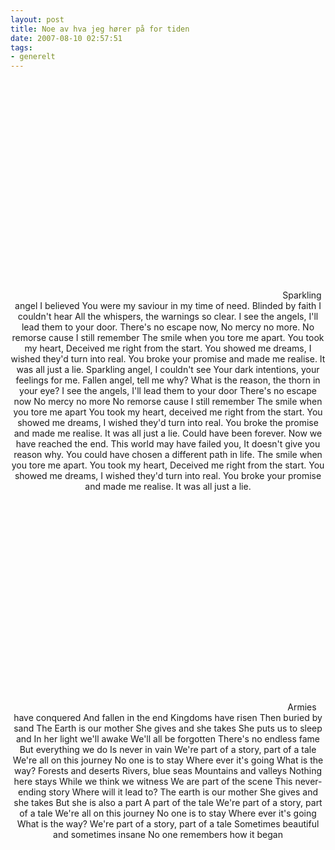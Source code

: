 ```yaml
---
layout: post
title: Noe av hva jeg hører på for tiden
date: 2007-08-10 02:57:51
tags: 
- generelt
---
```

<div align="center"><object width="425" height="350"><param name="movie" value="http://www.youtube.com/v/S4rrCGI2cYQ"></param><param name="wmode" value="transparent"></param><embed src="http://www.youtube.com/v/S4rrCGI2cYQ" type="application/x-shockwave-flash" wmode="transparent" width="425" height="350"></embed></object> Sparkling angel I believed You were my saviour in my time of need. Blinded by faith I couldn't hear All the whispers, the warnings so clear. I see the angels, I'll lead them to your door. There's no escape now, No mercy no more. No remorse cause I still remember The smile when you tore me apart. You took my heart, Deceived me right from the start. You showed me dreams, I wished they'd turn into real. You broke your promise and made me realise. It was all just a lie. Sparkling angel, I couldn't see Your dark intentions, your feelings for me. Fallen angel, tell me why? What is the reason, the thorn in your eye? I see the angels, I'll lead them to your door There's no escape now No mercy no more No remorse cause I still remember The smile when you tore me apart You took my heart, deceived me right from the start. You showed me dreams, I wished they'd turn into real. You broke the promise and made me realise. It was all just a lie. Could have been forever. Now we have reached the end. This world may have failed you, It doesn't give you reason why. You could have chosen a different path in life. The smile when you tore me apart. You took my heart, Deceived me right from the start. You showed me dreams, I wished they'd turn into real. You broke your promise and made me realise. It was all just a lie. <object width="425" height="350"><param name="movie" value="http://www.youtube.com/v/UrnCdEPrGKQ"></param><param name="wmode" value="transparent"></param><embed src="http://www.youtube.com/v/UrnCdEPrGKQ" type="application/x-shockwave-flash" wmode="transparent" width="425" height="350"></embed></object> Armies have conquered And fallen in the end Kingdoms have risen Then buried by sand The Earth is our mother She gives and she takes She puts us to sleep and In her light we'll awake We'll all be forgotten There's no endless fame But everything we do Is never in vain We're part of a story, part of a tale We're all on this journey No one is to stay Where ever it's going What is the way? Forests and deserts Rivers, blue seas Mountains and valleys Nothing here stays While we think we witness We are part of the scene This never-ending story Where will it lead to? The earth is our mother She gives and she takes But she is also a part A part of the tale We're part of a story, part of a tale We're all on this journey No one is to stay Where ever it's going What is the way? We're part of a story, part of a tale Sometimes beautiful and sometimes insane No one remembers how it began</div>
